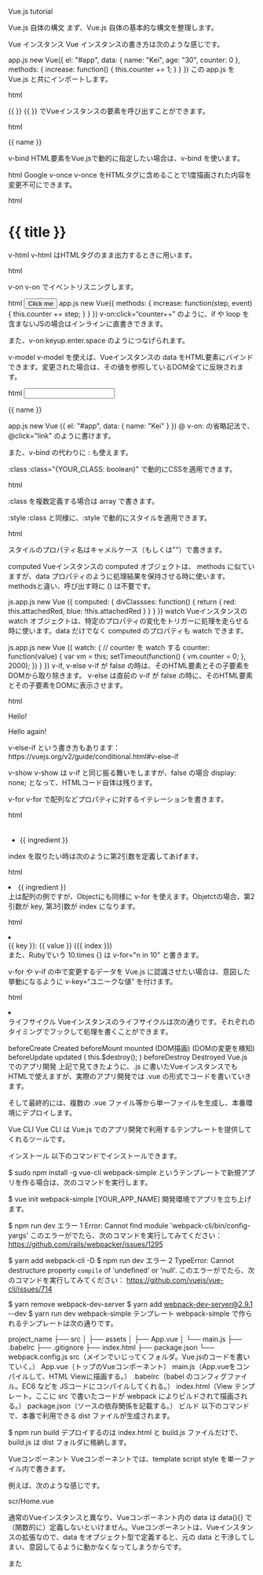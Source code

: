 Vue.js
tutorial

Vue.js 自体の構文
まず、Vue.js 自体の基本的な構文を整理します。

Vue インスタンス
Vue インスタンスの書き方は次のような感じです。

app.js
new Vue({
    el: "#app",
    data: {
        name: "Kei",
        age: "30",
        counter: 0
    },
    methods: {
        increase: function() {
        this.counter += 1;
    }
  }
})
この app.js を Vue.js と共にインポートします。

html
<script src="https://cdn.jsdelivr.net/npm/vue@2.6.10/dist/vue.js"></script>
<script src="app.js"></script>
{{ }}
{{ }} でVueインスタンスの要素を呼び出すことができます。

html
<p>{{ name }}</p>
v-bind
HTML要素をVue.jsで動的に指定したい場合は、v-bind を使います。

html
<a v-bind:href="link">Google</a>
v-once
v-once をHTMLタグに含めることで1度描画された内容を変更不可にできます。

html
<h1 v-once>{{ title }}</h1>
v-html
v-html はHTMLタグのまま出力するときに用います。

html
<p v-html="finishedLink"></p>
v-on
v-on でイベントリスニングします。

html
<button v-on:click="increase(2, $event)">Click me</button>
app.js
new Vue({
  methods: {
    increase: function(step, event) {
      this.counter += step;
    }
  }
})
v-on:click=“counter++” のように、if や loop を含まないJSの場合はインラインに直書きできます。

また、v-on:keyup.enter.space のようにつなげられます。

v-model
v-model を使えば、Vueインスタンスの data をHTML要素にバインドできます。変更された場合は、その値を参照しているDOM全てに反映されます。

html
<input type="text" v-model="name">
<p>{{ name }}</p>
<!-- 入力値によって動的に name が変わる -->
app.js
new Vue ({
  el: "#app",
  data: {
    name: "Kei"
  }
})
@
v-on: の省略記法で、@click="link" のように書けます。

また、v-bind の代わりに : も使えます。

:class
:class="{YOUR_CLASS: boolean}" で動的にCSSを適用できます。

html
<div 
    class="demo" 
    @click="attachedRed = !attachedRed"
    :class="{red: attachedRed}"></div>
:class を複数定義する場合は array で書きます。

:style
:class と同様に、:style で動的にスタイルを適用できます。

html
<div :style="{backgroundColor: color}"></div>
スタイルのプロパティ名はキャメルケース（もしくは""）で書きます。

computed
Vueインスタンスの computed オブジェクトは、 methods に似ていますが、data プロパティのように処理結果を保持させる時に使います。methodsと違い、呼び出す時に () は不要です。

js.app.js
new Vue ({
  computed: {
    divClassses: function() {
      return {
        red:  this.attachedRed,
        blue: !this.attachedRed 
      }
    }
  }
})
watch
Vueインスタンスの watch オブジェクトは、特定のプロパティの変化をトリガーに処理を走らせる時に使います。data だけでなく computed のプロパティも watch できます。

js.app.js
new Vue ({
  watch: {
    // counter を watch する
    counter: function(value) {
      var vm = this;
      setTimeout(function() {
        vm.counter = 0;
      }, 2000); 
    })
  }
})
v-if, v-else
v-if が false の時は、そのHTML要素とその子要素をDOMから取り除きます。
v-else は直前の v-if が false の時に、そのHTML要素とその子要素をDOMに表示させます。

html
<p v-if="boolean">Hello!</p>
<p v-else>Hello again!</p>
v-else-if という書き方もあります：
https://vuejs.org/v2/guide/conditional.html#v-else-if

v-show
v-show は v-if と同じ振る舞いをしますが、false の場合 display: none; となって、HTMLコード自体は残ります。

v-for
v-for で配列などプロパティに対するイテレーションを書きます。

html
<!-- ingredients: ["meat", "fruit", "cookies"] -->
<ul>
　　<li v-for="ingredient in ingredients">{{ ingredient }}</li>
</ul>
index を取りたい時は次のように第2引数を定義してあげます。

html
<li v-for="(ingredient, i) in ingredients">{{ ingredient }}</li>
上は配列の例ですが、Objectにも同様に v-for を使えます。Objetctの場合、第2引数が key, 第3引数が index になります。

html
<li v-for="person in persons">
  <div v-for="(value, key, index) in person">
    {{ key }}: {{ value }} ({{ index }})
  </div>
</li>
また、Rubyでいう 10.times {} は v-for="n in 10" と書きます。

v-for や v-if の中で変更するデータを Vue.js に認識させたい場合は、意図した挙動になるように v-key=“ユニークな値” を付けます。

html
<li v-for="ingredient in ingredients" :key="ingredient"></li>
ライフサイクル
Vueインスタンスのライフサイクルは次の通りです。それぞれのタイミングでフックして処理を書くことができます。

beforeCreate
Created
beforeMount
mounted
(DOM描画)
(DOMの変更を検知)
beforeUpdate
updated
( this.$destroy(); )
beforeDestroy
Destroyed
Vue.js でのアプリ開発
上記で見てきたように、.js に書いたVueインスタンスでもHTMLで使えますが、実際のアプリ開発では .vue の形式でコードを書いていきます。

そして最終的には、複数の .vue ファイル等から単一ファイルを生成し、本番環境にデプロイします。

Vue CLI
Vue CLI は Vue.js でのアプリ開発で利用するテンプレートを提供してくれるツールです。

インストール
以下のコマンドでインストールできます。

$ sudo npm install -g vue-cli
webpack-simple というテンプレートで新規アプリを作る場合は、次のコマンドを実行します。

$ vue init webpack-simple [YOUR_APP_NAME]
開発環境でアプリを立ち上げます。

$ npm run dev
エラー 1
Error: Cannot find module 'webpack-cli/bin/config-yargs'
このエラーがでたら、次のコマンドを実行してみてください：
https://github.com/rails/webpacker/issues/1295

$ yarn add webpack-cli -D
$ npm run dev
エラー 2
TypeError: Cannot destructure property `compile` of 'undefined' or 'null'.
このエラーがでたら、次のコマンドを実行してみてください：
https://github.com/vuejs/vue-cli/issues/714

$ yarn remove webpack-dev-server
$ yarn add webpack-dev-server@2.9.1 --dev
$ yarn run dev
webpack-simple テンプレート
webpack-simple で作られるテンプレートは次の通りです。

project_name
├── src
│   ├── assets
│   ├── App.vue
│   └── main.js
├── .babelrc
├── .gitignore
├── index.html
├── package.json
└── webpack.config.js
src（メインでいじってくフォルダ。Vue.jsのコードを書いていく。）
App.vue（トップのVueコンポーネント）
main.js（App.vueをコンパイルして、HTML Viewに描画する。）
.babelrc（babel のコンフィグファイル。EC6 などを JSコードにコンパイルしてくれる。）
index.html（View テンプレート。ここに src で書いたコードが webpack によりビルドされて描画される。）
package.json（ソースの依存関係を記載する。）
ビルド
以下のコマンドで、本番で利用できる dist ファイルが生成されます。

$ npm run build
デプロイするのは index.html と build.js ファイルだけで、build.js は dist フォルダに格納します。

Vueコンポーネント
Vueコンポーネントでは、template script style を単一ファイル内で書きます。

例えば、次のような感じです。

scr/Home.vue
<template>
    <div>
        <p>Server Status: {{ status }}</p>
        <hr>
        <button @click="changeStatus">Change Status</button>
    </div>
</template>

<script>
    export default {
        data () {
            return {
                status: 'Critical'
            }
        },
        methods: {
            changeStatus() {
                this.status = 'Normal';
            }
        }
    }
</script>

<style>
</style>
通常のVueインスタンスと異なり、Vueコンポーネント内の data は data(){} で（関数的に）定義しないといけません。Vueコンポーネントは、Vueインスタンスの拡張なので、data をオブジェクト型で定義すると、元の data と干渉してしまい、意図してるように動かなくなってしまうからです。

また <template> 内にキーエレメントがないと（div など1つのタグでラップしていないと）エラーが出ます。

グローバルにインポート
この Home.vue を main.js に読み込ませる場合は次のように書きます。

src/main.js
import Vue from 'vue'
import App from './App.vue'
import Home from './Home.vue'

Vue.component('app-server-status', Home)

new Vue({
    el: '#app',
    render: h => h(App)
})
これで <template> 内の <app-server-status></app-server-status> に Homeコンポーネントを描画できるようになります。

ローカルにインポート
.vue ファイル内でローカルにインポートする場合は、次のように書きます。

<template>
  <div>
    <app-server-status></app-server-status>
  </div>
</template>

<script>
    import  Home from './Home'
    export default {
        components: {
            'app-server-status': Home // テンプレート名を上書き
        }
    }
</script>
コンポーネントの定義にキーだけ書いた場合は、次のように認識されます。

components: {
    Servers // Servers: Servers と同義
}
コンポーネントの設計
Vueコンポーネントの保存場所は、components ディレクトリを作って、そこに Shared や ServerStatus などのサブディレクトリを作って格納していく設計が一般的です。

project_name
├── src
│   ├── assets
│   ├── components
│   │   ├── Shared
│   │   └── ServerStatus 
│   ├── App.vue
│   └── main.js
ローカルスタイル
style scoped と書くことで、スタイルをローカルに適用できます。

<style scoped>
    div { 
        border: 1px solid red;
    } 
</style>
filters
filters はVueインスタンスの出力結果を調整するのに使います。| で区切ることで呼び出せます。

html
<p>{{ text | toUppercase | toLowercase }}</p> 
<!-- チェーンでつなげる -->
app.js
new Vue ({
    filters: {
        toUppercase(value) { // いつも value を引数にとる
            value.toUpperCase();
        } 
    }
})
グローバルに定義することもできます。

Vue.filter("name", function(value){
    // 処理
});
不必要に filters が呼ばれないように computed の中で定義する方が良い実務例のようです。

app.js
computed: {
    filteredFruits() {
        return this.fruits.filter((element) => {
            return element.match(this.filterText);
        });
    }
} 
mixins
mixins は重複するコードスニペットをまとめるのに使います。

まず hogeMixin.js ファイルを新規作成し、export default { // 処理 } を書きます。

それをインポートし、mixins: [] とすれば、どのコンポーネントでも hogeMixin.js で定義した処理を使うことができます。

import { hogeMixin } from './hogeMixin'; 

export default {
    mixins: [hogeMixin]
}
インポート先のコンポーネントに重複する名前のメソッドがあれば、それぞれが呼び出され、Mixin のメソッドから先に実行されます。

また、グローバルに定義することもできます。

Vue.mixin({
    created() {
        // 処理    
    }
});
ただこれは、全ての Vue インスタンスで呼び出されるので、利用シーンはすごく限定されます。

transition
<transition> で囲った要素にアニメーションを適用できます。

<template>
  <transition name="hoge"></transition>
</template>
アニメーションを適用する要素は、<template> 内に書いておかないといけないので、例えば、JSで append した要素などには適用されません。

デフォルトのクラス名
<transition name="hoge"> の場合、デフォルトのクラス名は次の通りです。

<style>
  .hoge-enter {}        /* アニメーション開始時のスタイル */
  .hoge-enter-active {} /* アニメーション進行中のスタイル */
  .hoge-leave {}        /* アニメーション終了時のスタイル */
  .hoge-leave-active {} /* アニメーション終了中のスタイル */
</style>
デフォルト以外のクラス名
デフォルト以外のクラス名を使いたい場合は、<transation name=""> を指定せずに、次のように直書きします。

<transition
    enter-active-class="animated shake"
    leave-active-class></transation>
typeで優先を明示
基本的にいい感じにエフェクトの時間を適用してくれますが、2つ以上の時間が存在する場合は、<transition type=""> で優先するプロパティを明示してあげます。

On-loadでエフェクト
また、On-load でエフェクトを適用させたい時は、<transition appear> と書きます。

動的な定義
name type を動的に定義することも可能です。

<transition :name="hoge" :type="hogehoge">
v-if・v-show を使う時
<transition> 内で v-if v-show をつかって、2つ以上のアニメーションを適用させる時は、それぞれの div に type を指定し、Vueがちゃんと認識できるようにしてあげます。また、 <transtion mode="in-out"> or <transtion mode="out-in"> と書くことで、２つのアニメーションのつなぎがスムーズにいくようにします。

JSフック
transition で使える JSフックは次の通りです。

before-enter
enter（done 必要）
after-enter
after-enter-cancelled
before-leave
leave（done 必要）
after-leave
after-leave-cancelled
これらのフックを使って JSのアニメーションを適用できます。

<template>
  <transition @enter="enter"></transition>
</template>

<script>
    export default {
        methods: {
            enter(el, done) {
                done(); // Vueにアニメーションの終了を知らせる（enter, leave のみ）
        }
    }
</script>
props
props は別コンポーネントからの data を受け取るために使います。

親 → 子
親から子への受け渡しはシンプルです。

親コンポーネントのHTMLタグにデータを v-bind: して子に渡します。

親コンポーネント
<template>
    <div>
        <app-user-deital :name="name"></app-user-detail>
    </div>
</template>

<script>
    import UserDetail from "./UserDetail.vue"
    export default {
        data: function(){
            return {
                name: "Kei" 
            }
        }
    } 
</script>
子コンポーネントでは props でデータを受けとります。

子コンポーネント
<template>
    <div>
        <p>{{ name }}</p>
    </div>
</template>

<script>
    export default {
        props: ["name"]
    } 
</script>
受け取った props は、子コンポーネント内で data オブジェクトと同様に操作できます。

子 → 親
子から親への受け渡しの主なやり方は、次の2つです。

1. $emit
変更した props を $emit で親に伝達します。

$emit の第1引数には「イベント名」、第2引数には「イベントデータ」を渡します。

子コンポーネント
<template>
    <div>
        <p>{{ name }}</p>
    </div>
</template>

<script>
    export default {
        props: ["name’",
        methods: {
            resetName() {
                this.myName = "Kei"
                this.$emit("nameWasReset", this.myName)
            }
        } 
    } 
</script>
親では $emit されるイベントを @ でリッスンし、それに応じた処理を書きます。

親コンポーネント
<template>
    <div>
        <app-user-deital :name="name" @nameWasReset="name = $event"></app-user-detail>
    </div>
</template>

<script>
    import UserDetail from "./UserDetail.vue"
    export default {
        data: function(){
            return {
                name: "Kei" 
            }
        }
    } 
</script>
2. コールバック
props で親の関数を子に渡すこともできます。

親コンポーネント
<template>
    <div>
        <app-user-deital 
            :name="name" 
            :resetFn="resetName()"></app-user-detail>
    </div>
</template>

<script>
    import UserDetail from "./UserDetail.vue"
    export default {
        data: function(){
            return {
                name: "Kei" 
            }
        },
        methods: {
            resetName() {
                this.myName = "Kei";
            }
        } 
    }
</script>
受け取った関数（resetFn）を実行することで、親の data を更新します。

子コンポーネント
<template>
    <div>
        <p>{{ name }}</p>
    </div>
</template>

<script>
    import UserDetail from "./UserDetail.vue"
    export default {
        props: {
            resetFn: Function
        }
    } 
</script>
子 → 子
子・子間の受け渡しは複雑になるので、次のような eventBus という設計を用います。

main.js
export const eventBus = new Vue();

new Vue({
    el: "#app",
    render: h => h(App)
}) 
渡す子
<script>
    import { eventBus } from "../main";
    export default {
        methods: {
            editAge() {
                this.age = 30;
                eventBus.$emit("ageWasEditted", this.userAge);
            } 
        }
    } 
</script>
受ける子
<script>
    import { eventBus } from "../main";
    export default {
        created() {
            eventBus.$on("ageWasEditted", (data) => {
            // 処理 
        })    
    } 
</script>
$emit のロジックは、eventBus の中に書くこともできます。

また、eventBus でも複雑になる場合は、Vuex （後述）を使ってステート管理するのが一般的です。

slot
slot は子コンポーネント内で使いたいHTMLコードを、親から子に受け渡すために使います。

親の子HTMLエレメント内で slot を渡します。

親コンポーネント
<template>
    <div>
        <app-child>
            <h2 slot="title">{{ title }}</h2>
            <p slot="content">{{ content }}</p>
        </app-child>
    </div>
</template>
子では <slot name="NAME"></slot> で受け取ります。

子コンポーネント
<template>
    <div>
        <div class="title">
            <slot name="title"></slot>
        </div>
        <div class="content">
            <slot name="content"></slot>
        </div>
    </div>
</template>
Vue 2.6.0より v-slot が推奨（追記: 2019-05-18）
コメントでご指摘いただいた通り、Vue 2.6.0 から v-slot が導入され、上の slot　および slot-scope は非推奨になっています。（非推奨の構文 スロット - Vue.js）

さらなる詳細についてはこちら。

動的なコンポーネント
<component> タグの :is= で動的なコンポーネントを描画することができます。

<template>
    <div>
        <component :is="selectedComponent"></component>
    </div>
</template>
<sript>
    // selectedComponent = "コンポーネント名"
</script>
<component> は切り替えられる毎に destroy され、データはリセットされます。

destroy したくない時は、<keep-alive> タグで <component> をラップします。この場合、activated と deactivated の2つのライフサイクルで動きます。

よく使われるライブラリ
Vue CLI のテンプレートでWebアプリを作る場合によく使われるライブラリは次の通りです。

Axios
Axios はHTTPリクエスト用のJavaScriptライブラリです。

これを使ってCRUD処理を書いていきます。

Vue.js用の Vue Resource というライブラリ（昔は推奨されていた）もありますが、JavaScriptで使える Axios の方が汎用性が高いです。

セットアップ
次のコマンドでインストールします。

$ npm install --save axios 
グローバルな設定としてインポートします。

main.js
import axios from "axios"; 

axios.defaults.baseURL = "base_url"; 
axios.defaults.headers.common["Authorization"] = "hogehoge"
axios.defaults.headers.get["Accepts"] = "application/json"
GETリクエスト
axios.get('/user', {
    params: {
      ID: 12345
    }
  })
  .then(function (response) {
    console.log(response);
  })
  .catch(function (error) {
    console.log(error);
  });
POSTリクエスト
axios.post('/users', data)
     .then(res => console.log(res))
     .catch(error => console.log(error))
interceptors
リクエスト・レスポンス前の処理実行には、interceptors を使います。

axios.interceptors.request.use(config => {
    console.log(config);
    return config;
})

axios.interceptors.response.use(res => {
    console.log(res);
    return res;
})
Vue Router
Vue.jsでのルーティングでは Vue Router を使います。

セットアップ
次のコマンドでインストールします。

$ npm install --save vue-router
ルーティングは次のように書きます。

routes.js
import User from "./components/user/User.vue";

export const routes = [
    { path: "", component: Home },         // Root path
    { path: "/user/:id", component: User } // :id は動的なURL
] 
このルーティングをグローバルな設定としてインポートします。

main.js
import VueRouter from "vue-router";
import { routes } from "./routes"; 

Vue.use(VueRouter);

const router = new VueRouter({
    routes, // Same as "routes: routes”
    mode: "history" // No hash tag style in URL
});

new Vue({
    el: "#app",
    router // Same as "router: router"
    render: h => h(App)
})
router-view
URLごとのコンポーネントを描画する場所を <router-view> で指定します。

App.vue
<template>
  <div>
    <router-view></router-view> // 描画の場所を指定
  </div>
</template>
router-link
リンクには <router-link> を使います。リンクと同じページにいるときは、クリックしても再描画されません。

<router-link to="/" tag="li" active-class="active" exact>Home</router-link>
<!-- "exact" をつけないと、"/" で開始するURL全てがアクティブになる。 -->
<router-link to="/user" tag="li" active-class="active">User</router-link>
動的なパスを指定する場合は {{}} を使って書きます。

<router-link
    tag="button"
    :to="{ name: 'UserEdit', params: { id: $route.params.id }, query: { locale: 'en' } }"
    class="btn btn-primary">Edit</router-link>
$route.params
$route.params でVueインスタンスからURLパラメータにアクセスできます。

<script>
export default {
    data() {
        return {
            id: this.$route.params.id 
        }
    }
}
</script>
children (routes.js)
ルーティングをネストする場合は、children を使って次のように書きます。

routes.js
import User from "./components/user/User.vue";

export const routes = [
    { path: "", component: Home },
    { path: "/user/", component: User, children: [
        { path: "", component: UserStart },
        { path: ":id", component: UserDetail },
        { path: ":id/edit", component: UserEdit }
    ]}
]
beforeEnter
beforeEnter を使えば、router-view を描画する直前に処理を走らせられます。

書ける場所は次の３つです。

1. グローバル
main.js
router.beforeEach((to, from, next) => {
    // グローバルに適用される
    next();
});
2. ローカル
routes.js
import User from "./components/user/User.vue";

export const routes = [
    { path: "", component: Home },
    { path: "/user/", component: User, children: [
        { path: "", component: UserStart },
        { 
            path: ":id", component: UserDetail, beforeEnter: (to, from, next) => {
                // ローカルに適用される
                next();
            } 
        },
        { path: ":id/edit", component: UserEdit }
    ]}
]
3. コンポーネント
beforeRouteEnter(to, from, next) {
    next():
}
beforeRouteLeave
同様に beforeRouteLeave でURLの離脱前に処理を走らせられます。

Vuex
前述の通り、Event Bus やコールバックを使えば、コンポーネント間の props 更新を実現できますが、大規模なアプリになると管理が煩雑になります。

そのような場合は Vuex というステートマネジメントフレームワークを使うのが一般的です。

設計
設計は Redux と似ているらしく、全体像は次の通りです。


vuex_structure.png

Udemy Vue JS 2 - The Complete Guide (incl. Vue Router & Vuex) より引用

store にステートを保管し、各コンポーネントは getters でその値にアクセスします。値を変更する時は mutations から store のステートを更新します。mutations は同期処理になってしまうので、非同期処理 を実行する場合は間に actions をかませます。

セットアップ
次のコマンドでインストールします。

$ npm install --save vuex
store/store.js を作成します。

store/store.js
import Vue from "vue";
import Vuex from "vuex";

Vue.use(Vuex);

export const store = new Vuex.Store({
    state: {
        counter: 0
    }
});
main.js に次のコードを追加します。

main.js
import { store } from "./store/store";

new Vue({
    store
})
これでコンポーネントから $store.state で必要なデータにアクセスできます。

コンポーネント
this.$store.state.counter // これでアクセスできる。更新をemitする必要なし。
getters
state の要素に対するメソッドを getters で定義すると、各コンポーネントから使うことができます。

store/store.js
import Vue from "vue";
import Vuex from "vuex";

Vue.use(Vuex);

export const store = new Vuex.Store({
    state: {
        counter: 0
    },
    getters: {
        doubleCounter: state => {
            return state.counter * 2;
        }
    }
});
コンポーネントでの呼び出しには $store.getters を使います。

コンポーネント
export default {
    computed: {
        count() {
            return this.$store.getters.doubleCounter
        }
    }
}
mapGetters
getters が増えると、各コンポーネントでの呼び出しが冗長になってきます。その場合 mapGetters を使えば、より効率的に書くことができます。

<template>
  <div>{{ doubleCounter }}</div>
</template>

<script>
import { mapGetters } from "vuex";
export default {
    computed: {
        ...mapGetters([
            "doubleCounter"
        ]),
        ownMethod();
    }
}
</script>
なお、... を使うには babel-preset-stage-2 のセットアップが必要です。

babel-preset-stage-2
次のコマンドでインストールします。

$ npm install --save-dev babel-preset-stage-2
作成される .babelrc を次のように記載します。

.babelrc
{
    "presets": [
        ["ec2015", {"modules": false}],
        ["stage-2"]
    ]
}
mutations
state の値の変更には mutations を使います。使い方は getters と同じです。

store/store.js
import Vue from "vue";
import Vuex from "vuex";

Vue.use(Vuex);

export const store = new Vuex.Store({
    state: {
        counter: 0
    },
    getters: {
        doubleCounter: state => {
            return state.counter * 2;
        }
    },
    mutations: {
        decrement: state => {
            state.counter--;
        }
    }
});
コンポーネントでの呼び出しには $store.commit を使います。

コンポーネント
export default {
    methods: {
        decrement() {
            this.$store.commit("decrement");
        }
    }
}
mutations は非同期処理に対応していないので、必ず同期させる必要があります。

mapMutations
mapGetters と同様に、mapMutations として効率的に記載できます。

actions
非同期処理を実現するために、コンポーネントと mutations の間に actions をかませます。

store/store.js
import Vue from "vue";
import Vuex from "vuex";

Vue.use(Vuex);

export const store = new Vuex.Store({
    state: {
        counter: 0
    },
    getters: {
        doubleCounter: state => {
            return state.counter * 2;
        }
    },
    mutations: {
        decrement: state => {
            state.counter--;
        }
    },
    actions: {
        decrement: context => {
            context.commit("decrement");
        },
        decrement: ({commit}) => {
            commit("decrement");
        }
        // 上記、２つのアクションは同義
    }
});
コンポーネントでの呼び出しには $store.dispatch を使います。

コンポーネント
export default {
    methods: {
        decrement() {
            this.$store.dispatch("decrement");
        }
    }
}
